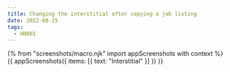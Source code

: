 ```yaml
---
title: Changing the interstitial after copying a job listing
date: 2022-08-25
tags:
  - HN001
---
```


{% from "screenshots/macro.njk" import appScreenshots with context %}
{{ appScreenshots({
  items: [{
    text: "Interstitial"
  }]
}) }}
